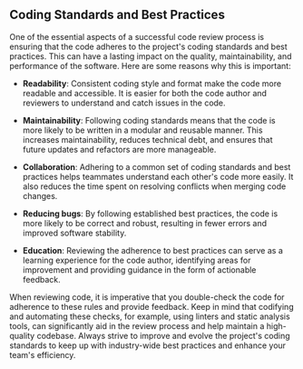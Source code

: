 ## Coding Standards and Best Practices

One of the essential aspects of a successful code review process is ensuring that the code adheres to the project's coding standards and best practices. This can have a lasting impact on the quality, maintainability, and performance of the software. Here are some reasons why this is important:

- **Readability**: Consistent coding style and format make the code more readable and accessible. It is easier for both the code author and reviewers to understand and catch issues in the code.

- **Maintainability**: Following coding standards means that the code is more likely to be written in a modular and reusable manner. This increases maintainability, reduces technical debt, and ensures that future updates and refactors are more manageable.

- **Collaboration**: Adhering to a common set of coding standards and best practices helps teammates understand each other's code more easily. It also reduces the time spent on resolving conflicts when merging code changes.

- **Reducing bugs**: By following established best practices, the code is more likely to be correct and robust, resulting in fewer errors and improved software stability.

- **Education**: Reviewing the adherence to best practices can serve as a learning experience for the code author, identifying areas for improvement and providing guidance in the form of actionable feedback.

When reviewing code, it is imperative that you double-check the code for adherence to these rules and provide feedback. Keep in mind that codifying and automating these checks, for example, using linters and static analysis tools, can significantly aid in the review process and help maintain a high-quality codebase. Always strive to improve and evolve the project's coding standards to keep up with industry-wide best practices and enhance your team's efficiency.